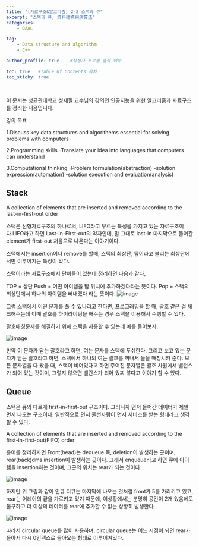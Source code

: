 ```yaml
---
title: "[자료구조&알고리즘] 2-2 스택과 큐"
excerpt: "스택과 큐, 資料結構與演算法"
categories:
    - DAAL

tag:
    - Data structure and algorithm
    - C++

author_profile: true    #작성자 프로필 출력 여부

toc: true   #Table Of Contents 목차 
toc_sticky: true
---
```


##
이 문서는 성균관대학교 성재필 교수님의 강의인 인공지능을 위한 알고리즘과 자료구조를 정리한 내용입니다.

강의 목표 

1.Discuss key data structures and algorithems essential for solving problems with computers

2.Programming skills
 -Translate your idea into languages that computers can understand
 
3.Computational thinking
 -Problem formulation(abstraction)
 -solution expression(automation)
 -solution execution and evaluation(analysis)

## Stack

A collection of elements that are inserted and removed according to the last-in-first-out order

스택은 선형자료구조의 하나로써, LIFO라고 부르는 특성을 가지고 있는 자료구조이다.LIFO라고 하면 Last-in-First-out의 약자인데, 말 그대로 last-in 마지막으로 들어간 element가 first-out 처음으로 나온다는 이야기이다.

스택에서는 insertion이나 remove를 할때, 스택의 최상단, 탑이라고 불리는 최상단에서만 이루어지는 특징이 있다.

스택이라는 자료구조에서 단어들이 있는데 정리하면 다음과 같다,

TOP = 상단
Push = 어떤 아이템을 탑 위치에 추가하겠다라는 뜻이다.
Pop = 스택의 최상단에서 하나의 아이템을 빼내겠다 라는 뜻이다.
![image](https://user-images.githubusercontent.com/81638919/136890147-128c8704-2283-45ad-a622-17fca869cd7c.png)

그럼 스택에서 어떤 문제를 풀 수 있나라고 한다면, 프로그래밍을 할 때, 괄호 같은 걸 체크해주는데 이때 괄호를 하이라이팅을 해주는 경우 스택을 이용해서 수행할 수 있다.

괄호매칭문제를 해결하기 위해 스택을 사용할 수 있는데 예를 들어보자.

![image](https://user-images.githubusercontent.com/81638919/136890804-2c1be74e-e0cf-400c-b14b-103641d6e08c.png)

만약 이 문자가 닫는 괄호라고 하면, 여는 문자를 스택에 푸쉬한다. 그리고 보고 있는 문자가 닫는 괄호라고 하면, 스택에서 하나의 여는 괄호를 꺼내서 둘을 매칭시켜 준다. 
모든 문자열을 다 봤을 때, 스택이 비어있다고 하면 주어진 문자열은 괄호 차원에서 밸런스가 되어 있는 것이며, 그렇지 않으면 밸런스가 되어 있찌 않다고 이야기 할 수 있다.

## Queue

스택은 큐와 다르게 first-in-first-out 구조이다. 그러니까 먼저 들어간 데이터가 제일 먼저 나오는 구조이다.
일반적으로 먼저 줄선사람이 먼저 서비스를 받는 형태라고 생각할 수 있다.

A collection of elements that are inserted and removed according to the first-in-first-out(FIFO) order

용어를 정리하자면 Front(head)는 dequeue 즉, deletion이 발생하는 곳이며, rear(back)dms insertion이 발생하는 곳이다. 그래서 enqueue라고 하면 큐에 아이템을 insertion하는 것이며, 그곳의 위치는 rear가 되는 것이다.

![image](https://user-images.githubusercontent.com/81638919/136891669-7ce8004b-6346-4f86-a46d-c25fdd6e1859.png)

하지만 위 그림과 같이 인큐 디큐는 마지막에 나오는 것처럼 front가 5를 가리키고 있고, rear는 어레이의 끝을 가르키고 있기 때문에,
이상황에서는 분명히 공간이 2개 있음에도 불구하고 더 이상의 데이터를 rear에 추가할 수 없는 상황히 발생한다,

![image](https://user-images.githubusercontent.com/81638919/136891923-2b40d8a8-5506-4f60-b65d-9c59ef7c1a39.png)

따라서 circular queue를 많이 사용하며, circular queue는 어느 시점이 되면 rear가 돌아서 다시 0인덱스로 돌아오는 형태로 이루어져있다.


